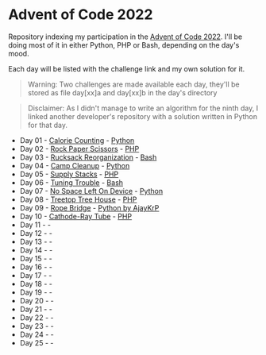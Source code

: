 # Advent of Code 2022
Repository indexing my participation in the [Advent of Code 2022](https://www.adventofcode.com/2022).
I'll be doing most of it in either Python, PHP or Bash, depending on the day's mood.

Each day will be listed with the challenge link and my own solution for it.

> Warning: Two challenges are made available each day, they'll be stored as file day[xx]a and day[xx]b in the day's directory

> Disclaimer: As I didn't manage to write an algorithm for the ninth day, I linked another developer's repository with a solution written in Python for that day.

- Day 01 - [Calorie Counting](https://adventofcode.com/2022/day/1) - [Python](Day01/)
- Day 02 - [Rock Paper Scissors](https://adventofcode.com/2022/day/2) - [PHP](Day02/)
- Day 03 - [Rucksack Reorganization](https://adventofcode.com/2022/day/3) - [Bash](Day03/)
- Day 04 - [Camp Cleanup](https://adventofcode.com/2022/day/4) - [Python](Day04/)
- Day 05 - [Supply Stacks](https://adventofcode.com/2022/day/5) - [PHP](Day05/)
- Day 06 - [Tuning Trouble](https://adventofcode.com/2022/day/6) - [Bash](Day06/)
- Day 07 - [No Space Left On Device](https://adventofcode.com/2022/day/7) - [Python](Day07/)
- Day 08 - [Treetop Tree House](https://adventofcode.com/2022/day/8) - [PHP](Day08/)
- Day 09 - [Rope Bridge](https://adventofcode.com/2022/day/9) - [Python by AjayKrP](https://github.com/AjayKrP/AOC2022/tree/main/day9)
- Day 10 - [Cathode-Ray Tube](https://adventofcode.com/2022/day/10) - [PHP](Day10/)
- Day 11 - [](https://adventofcode.com/2022/day/11) - [](Day11/)
- Day 12 - [](https://adventofcode.com/2022/day/12) - [](Day12/)
- Day 13 - [](https://adventofcode.com/2022/day/13) - [](Day13/)
- Day 14 - [](https://adventofcode.com/2022/day/14) - [](Day14/)
- Day 15 - [](https://adventofcode.com/2022/day/15) - [](Day15/)
- Day 16 - [](https://adventofcode.com/2022/day/16) - [](Day16/)
- Day 17 - [](https://adventofcode.com/2022/day/17) - [](Day17/)
- Day 18 - [](https://adventofcode.com/2022/day/18) - [](Day18/)
- Day 19 - [](https://adventofcode.com/2022/day/19) - [](Day19/)
- Day 20 - [](https://adventofcode.com/2022/day/20) - [](Day20/)
- Day 21 - [](https://adventofcode.com/2022/day/21) - [](Day21/)
- Day 22 - [](https://adventofcode.com/2022/day/22) - [](Day22/)
- Day 23 - [](https://adventofcode.com/2022/day/23) - [](Day23/)
- Day 24 - [](https://adventofcode.com/2022/day/24) - [](Day24/)
- Day 25 - [](https://adventofcode.com/2022/day/25) - [](Day25/)